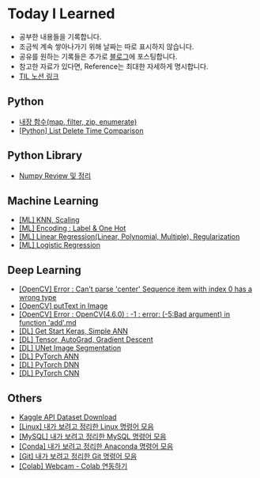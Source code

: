 # Today I Learned
* 공부한 내용들을 기록합니다.
* 조금씩 계속 쌓아나가기 위해 날짜는 따로 표시하지 않습니다.
* 공유를 원하는 기록들은 추가로 [블로그](https://redmooncode.tistory.com/)에 포스팅합니다.
* 참고한 자료가 있다면, Reference는 최대한 자세하게 명시합니다.
* [TIL 노션 링크](https://www.notion.so/TIL-3a1992815a4741ec835223ba7ebb8a06)

## Python
* [내장 함수(map, filter, zip, enumerate)](https://github.com/Byeon-MJ/TIL/blob/main/map_filter_zip_enumerate.ipynb)
* [[Python] List Delete Time Comparison](https://github.com/Byeon-MJ/TIL/blob/main/%5BPython%5D%20List_Delete_Time_Comparison.ipynb)

## Python Library
* [Numpy Review 및 정리](https://github.com/Byeon-MJ/TIL/blob/main/Numpy_Note.ipynb)


## Machine Learning
* [[ML] KNN, Scaling](https://github.com/Byeon-MJ/TIL/blob/8e50ffe926e339522b5c6e78fa85405558dfe1d4/%5BML%5D%20KNN,%20Scaling.md)
* [[ML] Encoding : Label & One Hot](https://github.com/Byeon-MJ/TIL/blob/main/Encoding_Label_One_Hot.ipynb)
* [[ML] Linear Regression(Linear, Polynomial, Multiple), Regularization](https://github.com/Byeon-MJ/TIL/blob/main/%5BML%5D%20Linear%20Regression(Linear%2C%20Polynomial%2C%20Multiple)%2C%20Regularization.md)
* [[ML] Logistic Regression](https://github.com/Byeon-MJ/TIL/blob/main/%5BML%5D%20Logistic%20Regression.md)

## Deep Learning
* [[OpenCV] Error : Can't parse 'center' Sequence item with index 0 has a wrong type](https://github.com/Byeon-MJ/TIL/blob/main/%5BError%5D%20Can't%20parse%20'center'%20Sequence%20item%20with%20index%200%20has%20a%20wrong%20type.md)
* [[OpenCV] putText in Image](https://github.com/Byeon-MJ/TIL/blob/main/%5BOpenCV%5D_putText_in_Image.ipynb)
* [[OpenCV] Error : OpenCV(4.6.0) : -1 : error: (-5:Bad argument) in function 'add'.md](https://github.com/Byeon-MJ/TIL/blob/f05c15b70a6ff8b7405f5c57011b082e6eb64061/%5BError%5D%20:%20OpenCV(4.6.0)%20:%20-1%20:%20error:%20(-5:Bad%20argument)%20in%20function%20'add'.md)
* [[DL] Get Start Keras, Simple ANN](https://github.com/Byeon-MJ/TIL/blob/main/%5BDL%5D%20Get_Start_Keras_Simple_ANN.ipynb)
* [[DL] Tensor, AutoGrad, Gradient Descent](https://github.com/Byeon-MJ/TIL/blob/main/%5BDL%5D%20Tensor_AutoGrad_GradientDescent.ipynb)
* [[DL] UNet Image Segmentation](https://github.com/Byeon-MJ/DL_Practice_Repo/blob/main/Unet_Image_Segmentation.ipynb)
* [[DL] PyTorch ANN](https://github.com/Byeon-MJ/TIL/blob/main/%5BDL%5D_PyTorch_ANN.ipynb)
* [[DL] PyTorch DNN](https://github.com/Byeon-MJ/TIL/blob/main/%5BDL%5D_PyTorch_DNN.ipynb)
* [[DL] PyTorch CNN](https://github.com/Byeon-MJ/TIL/blob/main/%5BDL%5D_PyTorch_CNN.ipynb)


## Others
* [Kaggle API Dataset Download](https://github.com/Byeon-MJ/TIL/blob/main/%5BOthers%5D%20Kaggle%20Dataset%20Download.md)
* [[Linux] 내가 보려고 정리한 Linux 명령어 모음](https://github.com/Byeon-MJ/TIL/blob/main/%5BLinux%5D%20%EB%82%B4%EA%B0%80%20%EB%B3%B4%EB%A0%A4%EA%B3%A0%20%EC%A0%95%EB%A6%AC%ED%95%9C%20Linux%20%EB%AA%85%EB%A0%B9%EC%96%B4.md)
* [[MySQL] 내가 보려고 정리한 MySQL 명령어 모음](https://github.com/Byeon-MJ/TIL/blob/main/%5BMySQL%5D%20%EB%82%B4%EA%B0%80%20%EB%B3%B4%EB%A0%A4%EA%B3%A0%20%EC%A0%95%EB%A6%AC%ED%95%9C%20MySQL%20%EB%AA%85%EB%A0%B9%EC%96%B4.md)
* [[Conda] 내가 보려고 정리한 Anaconda 명령어 모음](https://github.com/Byeon-MJ/TIL/blob/main/%5BConda%5D%20%EB%82%B4%EA%B0%80%20%EB%B3%B4%EB%A0%A4%EA%B3%A0%20%EC%A0%95%EB%A6%AC%ED%95%9C%20Anaconda%20%EB%AA%85%EB%A0%B9%EC%96%B4.md)
* [[Git] 내가 보려고 정리한 Git 명령어 모음](https://github.com/Byeon-MJ/TIL/blob/main/%5BGit%5D%20%EB%82%B4%EA%B0%80%20%EB%B3%B4%EB%A0%A4%EA%B3%A0%20%EC%A0%95%EB%A6%AC%ED%95%9C%20Git%20%EB%AA%85%EB%A0%B9%EC%96%B4%20%EB%AA%A8%EC%9D%8C.md)
* [[Colab] Webcam - Colab 연동하기](https://github.com/Byeon-MJ/TIL/blob/main/Webcam_Colab_Interlock.ipynb)
